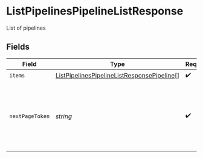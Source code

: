 # ListPipelinesPipelineListResponse

List of pipelines


## Fields

| Field                                                                                                               | Type                                                                                                                | Required                                                                                                            | Description                                                                                                         |
| ------------------------------------------------------------------------------------------------------------------- | ------------------------------------------------------------------------------------------------------------------- | ------------------------------------------------------------------------------------------------------------------- | ------------------------------------------------------------------------------------------------------------------- |
| `items`                                                                                                             | [ListPipelinesPipelineListResponsePipeline](../../models/operations/listpipelinespipelinelistresponsepipeline.md)[] | :heavy_check_mark:                                                                                                  | N/A                                                                                                                 |
| `nextPageToken`                                                                                                     | *string*                                                                                                            | :heavy_check_mark:                                                                                                  | A token to pass as a `page-token` query parameter to return the next page of results.                               |